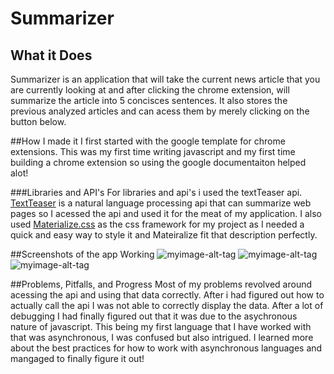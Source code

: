 # Summarizer

## What it Does
Summarizer is an application that will take the current news article that you are currently looking at and after clicking the chrome extension, will summarize the article into 5 concisces sentences. It also stores the previous analyzed articles and can acess them by merely clicking on the button below. 

##How I made it
I first started with the google template for chrome extensions. This was my first time writing javascript and my first time building a chrome extension so using the google documentaiton helped alot!

###Libraries and API's
For libraries and api's i used the textTeaser api. [TextTeaser](http://textteaser.com/) is a natural language processing api that can summarize web pages so I acessed the api and used it for the meat of my application. I also used [Materialize.css](http://materializecss.com/) as the css framework for my project as I needed a quick and easy way to style it and Mateiralize fit that description perfectly.

##Screenshots of the app Working
![myimage-alt-tag](images/first.jpg)
![myimage-alt-tag](images/second.jpg)
![myimage-alt-tag](images/third.jpg)

##Problems, Pitfalls, and Progress
Most of my problems revolved around acessing the api and using that data correctly. After i had figured out how to actually call the api I was not able to correctly display the data. After a lot of debugging I had finally figured out that it was due to the asychronous nature of javascript. This being my first language that I have worked with that was asynchronous, I was confused but also intrigued. I learned more about the best practices for how to work with asynchronous languages and mangaged to finally figure it out! 


